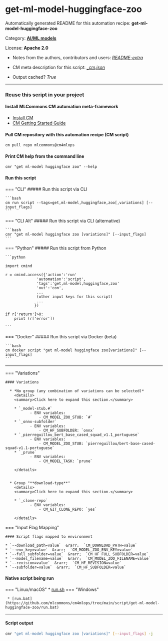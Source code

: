# get-ml-model-huggingface-zoo
Automatically generated README for this automation recipe: **get-ml-model-huggingface-zoo**

Category: **[AI/ML models](..)**

License: **Apache 2.0**

* Notes from the authors, contributors and users: [*README-extra*](https://github.com/mlcommons/cm4mlops/tree/main/script/get-ml-model-huggingface-zoo/README-extra.md)

* CM meta description for this script: *[_cm.json](https://github.com/mlcommons/cm4mlops/tree/main/script/get-ml-model-huggingface-zoo/_cm.json)*
* Output cached? *True*

---
### Reuse this script in your project

#### Install MLCommons CM automation meta-framework

* [Install CM](https://docs.mlcommons.org/ck/install)
* [CM Getting Started Guide](https://docs.mlcommons.org/ck/getting-started/)

#### Pull CM repository with this automation recipe (CM script)

```cm pull repo mlcommons@cm4mlops```

#### Print CM help from the command line

````cmr "get ml-model huggingface zoo" --help````

#### Run this script

=== "CLI"
    ##### Run this script via CLI

    ```bash
    cm run script --tags=get,ml-model,huggingface,zoo[,variations] [--input_flags]
    ```
=== "CLI Alt"
    ##### Run this script via CLI (alternative)


    ```bash
    cmr "get ml-model huggingface zoo [variations]" [--input_flags]
    ```

=== "Python"
    ##### Run this script from Python


    ```python

    import cmind

    r = cmind.access({'action':'run'
                  'automation':'script',
                  'tags':'get,ml-model,huggingface,zoo'
                  'out':'con',
                  ...
                  (other input keys for this script)
                  ...
                 })

    if r['return']>0:
        print (r['error'])

    ```


=== "Docker"
    ##### Run this script via Docker (beta)

    ```bash
    cm docker script "get ml-model huggingface zoo[variations]" [--input_flags]
    ```
___

=== "Variations"


    #### Variations

      * *No group (any combination of variations can be selected)*
        <details>
        <summary>Click here to expand this section.</summary>

        * `_model-stub.#`
               - ENV variables:
                   - CM_MODEL_ZOO_STUB: `#`
        * `_onnx-subfolder`
               - ENV variables:
                   - CM_HF_SUBFOLDER: `onnx`
        * `_pierreguillou_bert_base_cased_squad_v1.1_portuguese`
               - ENV variables:
                   - CM_MODEL_ZOO_STUB: `pierreguillou/bert-base-cased-squad-v1.1-portuguese`
        * `_prune`
               - ENV variables:
                   - CM_MODEL_TASK: `prune`

        </details>


      * Group "**download-type**"
        <details>
        <summary>Click here to expand this section.</summary>

        * `_clone-repo`
               - ENV variables:
                   - CM_GIT_CLONE_REPO: `yes`

        </details>

=== "Input Flag Mapping"


    #### Script flags mapped to environment

    * `--download_path=value`  &rarr;  `CM_DOWNLOAD_PATH=value`
    * `--env_key=value`  &rarr;  `CM_MODEL_ZOO_ENV_KEY=value`
    * `--full_subfolder=value`  &rarr;  `CM_HF_FULL_SUBFOLDER=value`
    * `--model_filename=value`  &rarr;  `CM_MODEL_ZOO_FILENAME=value`
    * `--revision=value`  &rarr;  `CM_HF_REVISION=value`
    * `--subfolder=value`  &rarr;  `CM_HF_SUBFOLDER=value`




#### Native script being run
=== "Linux/macOS"
     * [run.sh](https://github.com/mlcommons/cm4mlops/tree/main/script/get-ml-model-huggingface-zoo/run.sh)
=== "Windows"

     * [run.bat](https://github.com/mlcommons/cm4mlops/tree/main/script/get-ml-model-huggingface-zoo/run.bat)
___
#### Script output
```bash
cmr "get ml-model huggingface zoo [variations]" [--input_flags] -j
```